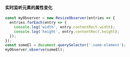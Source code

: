 <!--
 * @Author: ShawnPhang
 * @Date: 2022-03-23 11:12:30
 * @Description: 一些奇淫巧技记录
 * @LastEditors: ShawnPhang
 * @LastEditTime: 2022-04-22 15:24:46
 * @site: book.palxp.com / blog.palxp.com
-->

#### 实时监听元素的属性变化

```js
const myObserver = new ResizeObserver(entries => {
  entries.forEach(entry => {
    console.log('width', entry.contentRect.width);
    console.log('height', entry.contentRect.height);
  });
});
const someEl = document.querySelector('.some-element');
myObserver.observe(someEl);
```